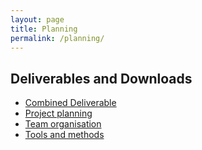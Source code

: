 ```yaml
---
layout: page
title: Planning
permalink: /planning/
---
```


## Deliverables and Downloads
+ [Combined Deliverable](../assets/project_deliverable.pdf)
+ [Project planning](../assets/project_planning.pdf)
+ [Team organisation](../assets/team_organisation.pdf)
+ [Tools and methods](../assets/tools_and_methods.pdf)